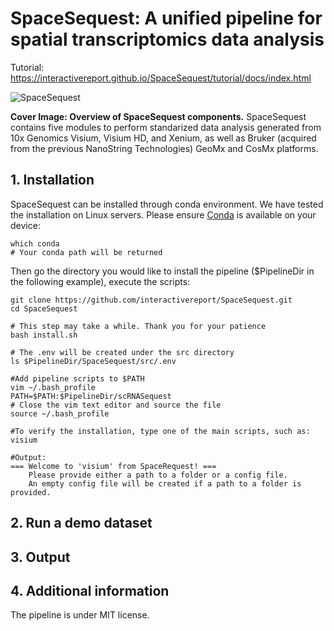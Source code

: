 # SpaceSequest: A unified pipeline for spatial transcriptomics data analysis

Tutorial: https://interactivereport.github.io/SpaceSequest/tutorial/docs/index.html

![SpaceSequest](https://interactivereport.github.io/SpaceSequest/images/Cover.png)

**Cover Image: Overview of SpaceSequest components.** SpaceSequest contains five modules to perform standarized data analysis generated from 10x Genomics Visium, Visium HD, and Xenium, as well as Bruker (acquired from the previous NanoString Technologies) GeoMx and CosMx platforms.

## 1. Installation

SpaceSequest can be installed through conda environment. We have tested the installation on Linux servers. Please ensure [Conda](https://docs.conda.io/en/latest/) is available on your device:

```
which conda
# Your conda path will be returned
```

Then go the directory you would like to install the pipeline ($PipelineDir in the following example), execute the scripts:

```
git clone https://github.com/interactivereport/SpaceSequest.git
cd SpaceSequest

# This step may take a while. Thank you for your patience
bash install.sh

# The .env will be created under the src directory
ls $PipelineDir/SpaceSequest/src/.env

#Add pipeline scripts to $PATH
vim ~/.bash_profile
PATH=$PATH:$PipelineDir/scRNASequest
# Close the vim text editor and source the file
source ~/.bash_profile

#To verify the installation, type one of the main scripts, such as:
visium

#Output:
=== Welcome to 'visium' from SpaceRequest! ===
	Please provide either a path to a folder or a config file.
	An empty config file will be created if a path to a folder is provided.

```



## 2. Run a demo dataset

## 3. Output

## 4. Additional information

The pipeline is under MIT license.
